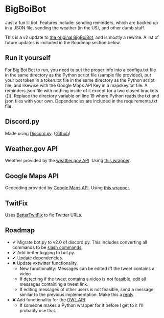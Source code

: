 # BigBoiBot
Just a fun lil bot. Features include: sending reminders, which are backed up in a JSON file, sending the weather (in the US), and other dumb stuff.

This is a v2 update to [the original BigBoiBot](https://github.com/TheGrimlessReaper/BigBoiBot), and is mostly a rewrite. A list of future updates is included in the Roadmap section below.

## Run it yourself
For Big Boi Bot to run, you need to put the proper info into a configu.txt file in the same directory as the Python script file (sample file provided), put your bot token in a token.txt file in the same directory as the Python script file, and likewise with the Google Maps API Key in a mapskey.txt file. A reminders.json file with nothing inside of it except for a two closed brackets ([]). Replace the directory variable on line 19 where Python reads the txt and json files with your own. Dependencies are included in the requirements.txt file.

## Discord.py
Made using [Discord.py](https://discordpy.readthedocs.io/en/latest/index.html). ([Github](https://github.com/Rapptz/discord.py))

## Weather.gov API
Weather provided by the [weather.gov API](https://www.weather.gov/documentation/services-web-api).
Using [this wrapper](https://github.com/paulokuong/noaa).

## Google Maps API
Geocoding provided by [Google Maps API](https://cloud.google.com/maps-platform/#get-started).
Using [this wrapper](https://github.com/googlemaps/google-maps-services-python).

## TwitFix
Uses [BetterTwitFix](https://github.com/dylanpdx/BetterTwitFix) to fix Twitter URLs.

## Roadmap
- ✔ Migrate bot.py to v2.0 of discord.py. This includes converting all commands to be [slash commands](https://discordpy.readthedocs.io/en/latest/interactions/api.html#discord.app_commands.CommandTree.command).
- ✔ Add better logging to bot.py.
- ✔ Update dependencies.
- ❌ Update vxtwitter functionality.
    - New functionality: Messages can be edited iff the tweet contains a video
    - If detecting if the tweet contains a video is not feasible, edit all messages containing a tweet link.
    - If editing messages of other users is not feasible, send a message, similar to the previous implementation. Make this a [reply](https://discordpy.readthedocs.io/en/latest/api.html#discord.MessageType.reply).
- ❌ Add functionality for the [OWL API](https://develop.battle.net/documentation/owl/community-apis). 
    - If someone makes a Python wrapper for it before I get to it I'll probably use that.
